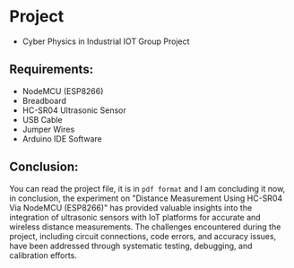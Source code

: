 # Project
- Cyber Physics in Industrial IOT Group Project

## Requirements:
- NodeMCU (ESP8266)
- Breadboard
- HC-SR04 Ultrasonic Sensor
- USB Cable
- Jumper Wires
- Arduino IDE Software

## Conclusion:
You can read the project file, it is in `pdf format` and I am concluding it now, in conclusion, the experiment on "Distance Measurement Using HC-SR04 Via NodeMCU (ESP8266)" has provided valuable insights into the integration of ultrasonic sensors with IoT platforms for accurate and wireless distance measurements. The challenges encountered during the project, including circuit connections, code errors, and accuracy issues, have been addressed through systematic testing, debugging, and calibration efforts.

